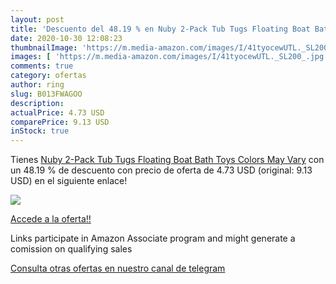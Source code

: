 ```yaml
---
layout: post
title: 'Descuento del 48.19 % en Nuby 2-Pack Tub Tugs Floating Boat Bath '
date: 2020-10-30 12:08:23
thumbnailImage: 'https://m.media-amazon.com/images/I/41tyocewUTL._SL200_.jpg'
images: [ 'https://m.media-amazon.com/images/I/41tyocewUTL._SL200_.jpg' ]
comments: true
category: ofertas
author: ring
slug: B013FWAGOO
description:
actualPrice: 4.73 USD
comparePrice: 9.13 USD
inStock: true
---
```


Tienes [Nuby 2-Pack Tub Tugs Floating Boat Bath Toys  Colors May Vary](https://www.amazon.com/dp/B013FWAGOO/?tag=tolees-20) con un 48.19 % de descuento con precio de oferta de 4.73 USD (original: 9.13 USD) en el siguiente enlace!

[![](https://m.media-amazon.com/images/I/41tyocewUTL._SL200_.jpg)](https://www.amazon.com/dp/B013FWAGOO/?tag=tolees-20)

[Accede a la oferta!!](https://www.amazon.com/dp/B013FWAGOO/?tag=tolees-20)

Links participate in Amazon Associate program and might generate a comission on qualifying sales

[Consulta otras ofertas en nuestro canal de telegram](https://t.me/s/ofertas25)
